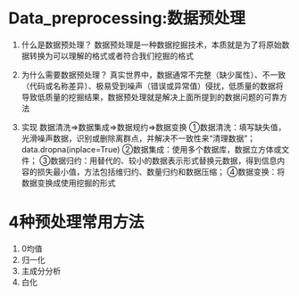 # Data_preprocessing:数据预处理

1. 什么是数据预处理？
数据预处理是一种数据挖掘技术，本质就是为了将原始数据转换为可以理解的格式或者符合我们挖掘的格式

2. 为什么需要数据预处理？
真实世界中，数据通常不完整（缺少属性）、不一致（代码或名称差异）、极易受到噪声（错误或异常值）侵扰，低质量的数据将导致低质量的挖掘结果，数据预处理就是解决上面所提到的数据问题的可靠方法

3. 实现
数据清洗=>数据集成=>数据规约=>数据变换
①数据清洗：填写缺失值，光滑噪声数据，识别或删除离群点，并解决不一致性来“清理数据”；
data.dropna(inplace=True)
②数据集成：使用多个数据库，数据立方体或文件；
③数据归约：用替代的、较小的数据表示形式替换元数据，得到信息内容的损失最小值，方法包括维归约、数量归约和数据压缩；
④数据变换：将数据变换成使用挖掘的形式

# 4种预处理常用方法
1. 0均值
2. 归一化
3. 主成分分析
4. 白化
